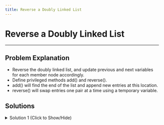 ```yaml
---
title: Reverse a Doubly Linked List
---
```


# Reverse a Doubly Linked List

---
## Problem Explanation
- Reverse the doubly linked list, and update previous and next variables for each member node accordingly.
- Define privileged methods add() and reverse().
- add() will find the end of the list and append new entries at this location.
- reverse() will swap entries one pair at a time using a temporary variable.

## Solutions

<details><summary>Solution 1 (Click to Show/Hide)</summary>

```js
var Node = function(data, prev) {
  this.data = data;
  this.prev = prev;
  this.next = null;
};
var DoublyLinkedList = function() {
  this.head = null;
  this.tail = null;
  // change code below this line
  this.add = function(element) {
    let node = new Node(element, this.tail);
    let currentNode = this.head;
    let previousNode;

    if (this.head === null) {
      this.head = node;
      this.tail = node;
    } else {
      while (currentNode.next) {
        previousNode = currentNode;
        currentNode = currentNode.next;
      }
      node.prev = currentNode;
      currentNode.next = node;
      this.tail = node;
    }
  };
  this.reverse = function() {
    let temp = null;
    let currentNode = this.head;

    if (this.head === null) {
      return null;
    }

    this.tail = currentNode;

    while (currentNode) {
      temp = currentNode.prev;
      currentNode.prev = currentNode.next;
      currentNode.next = temp;
      currentNode = currentNode.prev;
    }

    if (temp != null) {
      this.head = temp.prev;
    }
  };
  // change code above this line
};
```

#### Relevant Links
- [Wikipedia](https://en.wikipedia.org/wiki/Doubly_linked_list)

</details>